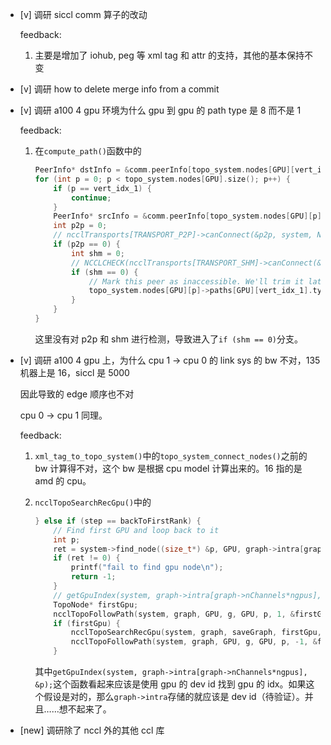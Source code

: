 * [v] 调研 siccl comm 算子的改动

    feedback:

    1. 主要是增加了 iohub, peg 等 xml tag 和 attr 的支持，其他的基本保持不变

* [v] 调研 how to delete merge info from a commit

* [v] 调研 a100 4 gpu 环境为什么 gpu 到 gpu 的 path type 是 8 而不是 1

    feedback:

    1. 在`compute_path()`函数中的

        ```cpp
        PeerInfo* dstInfo = &comm.peerInfo[topo_system.nodes[GPU][vert_idx_1]->gpu.rank];
        for (int p = 0; p < topo_system.nodes[GPU].size(); p++) {
            if (p == vert_idx_1) {
                continue;
            }
            PeerInfo* srcInfo = &comm.peerInfo[topo_system.nodes[GPU][p]->gpu.rank];
            int p2p = 0;
            // ncclTransports[TRANSPORT_P2P]->canConnect(&p2p, system, NULL, srcInfo, dstInfo);
            if (p2p == 0) {
                int shm = 0;
                // NCCLCHECK(ncclTransports[TRANSPORT_SHM]->canConnect(&shm, system, NULL, srcInfo, dstInfo));
                if (shm == 0) {
                    // Mark this peer as inaccessible. We'll trim it later.
                    topo_system.nodes[GPU][p]->paths[GPU][vert_idx_1].type = PATH_NET;
                }
            }
        }
        ```

        这里没有对 p2p 和 shm 进行检测，导致进入了`if (shm == 0)`分支。

* [v] 调研 a100 4 gpu 上，为什么 cpu 1 -> cpu 0 的 link sys 的 bw 不对，135 机器上是 16，siccl 是 5000

    因此导致的 edge 顺序也不对

    cpu 0 -> cpu 1 同理。

    feedback:

    1. `xml_tag_to_topo_system()`中的`topo_system_connect_nodes()`之前的 bw 计算得不对，这个 bw 是根据 cpu model 计算出来的。16 指的是 amd 的 cpu。

    1. `ncclTopoSearchRecGpu()`中的

        ```cpp
        } else if (step == backToFirstRank) {
            // Find first GPU and loop back to it
            int p;
            ret = system->find_node((size_t*) &p, GPU, graph->intra[graph->nChannels*ngpus]);
            if (ret != 0) {
                printf("fail to find gpu node\n");
                return -1;
            }
            // getGpuIndex(system, graph->intra[graph->nChannels*ngpus], &p);
            TopoNode* firstGpu;
            ncclTopoFollowPath(system, graph, GPU, g, GPU, p, 1, &firstGpu);
            if (firstGpu) {
                ncclTopoSearchRecGpu(system, graph, saveGraph, firstGpu, step+1, backToNet, -1, forcedOrder, time);
                ncclTopoFollowPath(system, graph, GPU, g, GPU, p, -1, &firstGpu);
            }
        ```

        其中`getGpuIndex(system, graph->intra[graph->nChannels*ngpus], &p);`这个函数看起来应该是使用 gpu 的 dev id 找到 gpu 的 idx。如果这个假设是对的，那么`graph->intra`存储的就应该是 dev id（待验证）。并且……想不起来了。

* [new] 调研除了 nccl 外的其他 ccl 库